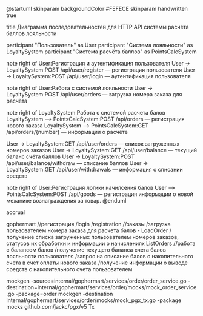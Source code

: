 @startuml
skinparam backgroundColor #FEFECE
skinparam handwritten true

title Диаграмма последовательностей для HTTP API системы расчёта баллов лояльности

participant "Пользователь" as User
participant "Система лояльности" as LoyaltySystem
participant "Система расчёта баллов" as PointsCalcSystem

note right of User:Регистрация и аутентификация пользователя
User -> LoyaltySystem:POST /api/user/register — регистрация пользователя
User -> LoyaltySystem:POST /api/user/login — аутентификация пользователя

note right of User:Работа с системой лояльности
User -> LoyaltySystem:POST /api/user/orders — загрузка номера заказа для расчёта

note right of LoyaltySystem:Работа с системой расчета балов
LoyaltySystem --> PointsCalcSystem:POST /api/orders — регистрация нового заказа
LoyaltySystem --> PointsCalcSystem:GET /api/orders/{number} — информации о расчёте 

User -> LoyaltySystem:GET /api/user/orders — список загруженных номеров заказов
User -> LoyaltySystem:GET /api/user/balance — текущий баланс счёта баллов
User -> LoyaltySystem:POST /api/user/balance/withdraw — списание баллов
User -> LoyaltySystem:GET /api/user/withdrawals — информация о списании средств

note right of User:Регистрация логики начилсения балов
User --> PointsCalcSystem:POST /api/goods — регистрация информации о новой механике вознаграждения за товар.
@enduml


accrual

gophermart
    //регистрация
        /login
        /registration
    //заказы
        /загрузка пользователем номера заказа для расчета балов - LoadOrder
        /получение списка загруженных пользователем номеров заказов, статусов их обработки и информации о начислениях ListOrders
    //работа с балансом балов
        /получение текущего баланса счета балов лояльности пользователя
        /запрос на списание балов с накопительного счета в счет оплаты нового заказа
        /получение информации о выводе средств с накопительного счета пользователем


mockgen -source=internal/gophermart/services/order/order_service.go -destination=internal/gophermart/services/order/mocks/mock_order_service.go -package=order
mockgen -destination internal/gophermart/services/order/mocks/mock_pgx_tx.go -package mocks github.com/jackc/pgx/v5 Tx



